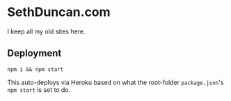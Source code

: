 # SethDuncan.com

I keep all my old sites here.

## Deployment

`npm i && npm start`

This auto-deploys via Heroku based on what the root-folder `package.json`'s `npm start` is set to do.
